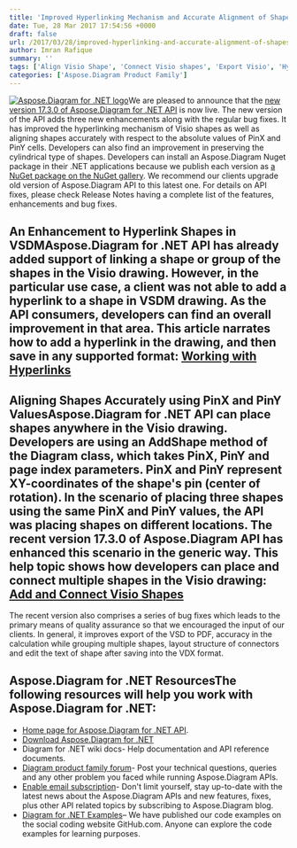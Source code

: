 ```yaml
---
title: 'Improved Hyperlinking Mechanism and Accurate Alignment of Shapes in the Visio Drawing with .NET Platform'
date: Tue, 28 Mar 2017 17:54:56 +0000
draft: false
url: /2017/03/28/improved-hyperlinking-and-accurate-alignment-of-shapes-in-the-visio-drawing-with-.net-platform/
author: Imran Rafique
summary: ''
tags: ['Align Visio Shape', 'Connect Visio shapes', 'Export Visio', 'Hyperlink Shape']
categories: ['Aspose.Diagram Product Family']
---
```


[![Aspose.Diagram for .NET logo][1]](https://blog.aspose.com/wp-content/uploads/sites/2/2013/06/aspose-Diagram-for-net_100.png)We are pleased to announce that the [new version 17.3.0 of Aspose.Diagram for .NET API][2] is now live. The new version of the API adds three new enhancements along with the regular bug fixes. It has improved the hyperlinking mechanism of Visio shapes as well as aligning shapes accurately with respect to the absolute values of PinX and PinY cells. Developers can also find an improvement in preserving the cylindrical type of shapes. Developers can install an Aspose.Diagram Nuget package in their .NET applications because we publish each version as [a NuGet package on the NuGet gallery][3]. We recommend our clients upgrade old version of Aspose.Diagram API to this latest one. For details on API fixes, please check Release Notes having a complete list of the features, enhancements and bug fixes.

## An Enhancement to Hyperlink Shapes in VSDMAspose.Diagram for .NET API has already added support of linking a shape or group of the shapes in the Visio drawing. However, in the particular use case, a client was not able to add a hyperlink to a shape in VSDM drawing. As the API consumers, developers can find an overall improvement in that area. This article narrates how to add a hyperlink in the drawing, and then save in any supported format: [Working with Hyperlinks][4]  

## Aligning Shapes Accurately using PinX and PinY ValuesAspose.Diagram for .NET API can place shapes anywhere in the Visio drawing. Developers are using an AddShape method of the Diagram class, which takes PinX, PinY and page index parameters. PinX and PinY represent XY-coordinates of the shape's pin (center of rotation). In the scenario of placing three shapes using the same PinX and PinY values, the API was placing shapes on different locations. The recent version 17.3.0 of Aspose.Diagram API has enhanced this scenario in the generic way. This help topic shows how developers can place and connect multiple shapes in the Visio drawing: [Add and Connect Visio Shapes][5]   
  
The recent version also comprises a series of bug fixes which leads to the primary means of quality assurance so that we encouraged the input of our clients. In general, it improves export of the VSD to PDF, accuracy in the calculation while grouping multiple shapes, layout structure of connectors and edit the text of shape after saving into the VDX format.

## Aspose.Diagram for .NET ResourcesThe following resources will help you work with Aspose.Diagram for .NET:

*   [Home page for Aspose.Diagram for .NET API][6].
*   [Download Aspose.Diagram for .NET][7]
*   Diagram for .NET wiki docs- Help documentation and API reference documents.
*   [Diagram product family forum][8]\- Post your technical questions, queries and any other problem you faced while running Aspose.Diagram APIs.
*   [Enable email subscription][9]\- Don't limit yourself, stay up-to-date with the latest news about the Aspose.Diagram APIs and new features, fixes, plus other API related topics by subscribing to Aspose.Diagram blog.
*   [Diagram for .NET Examples][10]– We have published our code examples on the social coding website GitHub.com. Anyone can explore the code examples for learning purposes.




[1]: https://blog.aspose.com/wp-content/uploads/sites/2/2013/06/aspose-Diagram-for-net_100.png "Aspose.Diagram for .NET logo"
[2]: http://downloads.aspose.com/diagram/net/new-releases/aspose.diagram-for-.net-17.3.0/
[3]: https://www.nuget.org/packages/Aspose.Diagram
[4]: https://docs.aspose.com/display/diagramnet/Working+with+Hyperlinks
[5]: https://docs.aspose.com/display/diagramnet/Add%2C+Retrieve%2C+Copy+and+Read+Visio+Shape+Data#Add,Retrieve,CopyandReadVisioShapeData-AddandConnectVisioShapes
[6]: http://www.aspose.com/products/diagram/net
[7]: http://downloads.aspose.com/diagram/net
[8]: http://www.aspose.com/community/forums/aspose.diagram-product-family/489/showforum.aspx
[9]: https://blog.aspose.com/category/aspose-products/aspose-diagram-product-family/
[10]: https://github.com/asposediagram/Aspose_diagram_NET




